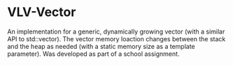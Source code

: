 # VLV-Vector
An implementation for a generic, dynamically growing vector (with a similar API to std::vector).
The vector memory loaction changes between the stack and the heap as needed (with a static memory size as
a template parameter).
Was developed as part of a school assignment.
